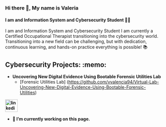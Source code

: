 ### Hi there 👋, My name is Valeria
#### I am and Information System and Cybersecurity Student :woman_technologist:
I am and Information System and Cybersecurity Student
I am currently a Certified Occupational Therapist transitioning into the cybersecurity world. Transitioning into a new field can be challenging, but with dedication, continuous learning, and hands-on practice everything is possible! :books:

<h2> Cybersecurity Projects: :memo: </h2>

- <b>Uncovering New Digital Evidence Using Bootable Forensic Utilities Lab </b>
  - [Forensic Utilities Lab] (https://github.com/vvalencia94/Virtual-Lab-Uncovering-New-Digital-Evidence-Using-Bootable-Forensic-Utilities)
  <b>


[<img src='https://cdn.jsdelivr.net/npm/simple-icons@3.0.1/icons/linkedin.svg' alt='linkedin' height='40'>](https://www.linkedin.com/in/vvalencia94/)  


- 🔭 I’m currently working on this page. 





